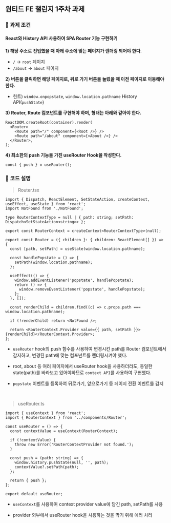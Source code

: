 ## 원티드 FE 챌린지 1주차 과제

### 🚩 과제 조건

#### React와 History API 사용하여 SPA Router 기능 구현하기

**1) 해당 주소로 진입했을 때 아래 주소에 맞는 페이지가 렌더링 되어야 한다.**

- `/` → `root` 페이지
- `/about` → `about` 페이지

**2) 버튼을 클릭하면 해당 페이지로, 뒤로 가기 버튼을 눌렀을 때 이전 페이지로 이동해야 한다.**

- 힌트) `window.onpopstate`, `window.location.pathname` History API(`pushState`)

**3) Router, Route 컴포넌트를 구현해야 하며, 형태는 아래와 같아야 한다.**

```tsx
ReactDOM.createRoot(container).render(
  <Router>
    <Route path="/" component={<Root />} />
    <Route path="/about" component={<About />} />
  </Router>,
);
```

**4) 최소한의 push 기능을 가진 useRouter Hook을 작성한다.**

```tsx
const { push } = useRouter();
```

### 🤔 코드 설명

> Router.tsx

```tsx
import { Dispatch, ReactElement, SetStateAction, createContext, useEffect, useState } from 'react';
import NotFound from './NotFound';

type RouterContextType = null | { path: string; setPath: Dispatch<SetStateAction<string>> };

export const RouterContext = createContext<RouterContextType>(null);

export const Router = ({ children }: { children: ReactElement[] }) => {
  const [path, setPath] = useState(window.location.pathname);

  const handlePopstate = () => {
    setPath(window.location.pathname);
  };

  useEffect(() => {
    window.addEventListener('popstate', handlePopstate);
    return () => {
      window.removeEventListener('popstate', handlePopstate);
    };
  }, []);

  const renderChild = children.find((c) => c.props.path === window.location.pathname);

  if (!renderChild) return <NotFound />;

  return <RouterContext.Provider value={{ path, setPath }}>{renderChild}</RouterContext.Provider>;
};
```

- `useRouter` hook의 push 함수를 사용하여 변경시킨 path를 Router 컴포넌트에서 감지하고, 변경된 path에 맞는 컴포넌트를 렌더링시켜야 했다.

- root, about 등 여러 페이지에서 useRouter hook을 사용하더라도, 동일한 state(path)를 바라보고 있어야하므로 `context API`를 사용하여 구현했다.

- `popstate` 이벤트를 등록하여 뒤로가기, 앞으로가기 등 페이지 전환 이벤트를 감지

<br />

> useRouter.ts

```tsx
import { useContext } from 'react';
import { RouterContext } from '../components/Router';

const useRouter = () => {
  const contextValue = useContext(RouterContext);

  if (!contextValue) {
    throw new Error('RouterContextProvider not found.');
  }

  const push = (path: string) => {
    window.history.pushState(null, '', path);
    contextValue?.setPath(path);
  };

  return { push };
};

export default useRouter;
```

- `useContext`를 사용하여 context provider value에 담긴 path, setPath를 사용

- provider 외부에서 useRouter hook을 사용하는 것을 막기 위해 에러 처리
